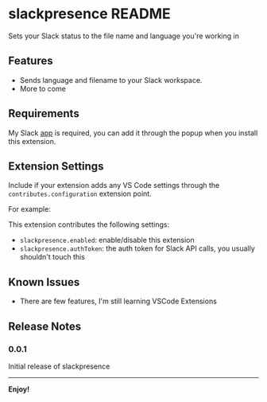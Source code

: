 # slackpresence README

Sets your Slack status to the file name and language you're working in

## Features

* Sends language and filename to your Slack workspace.
* More to come

## Requirements

My Slack [app](https://slack.com/oauth/authorize?client_id=5167321442.546836577892&scope=users.profile:write) is required, you can add it through the popup when you install this extension.

## Extension Settings

Include if your extension adds any VS Code settings through the `contributes.configuration` extension point.

For example:

This extension contributes the following settings:

* `slackpresence.enabled`: enable/disable this extension
* `slackpresence.authToken`: the auth token for Slack API calls, you usually shouldn't touch this

## Known Issues

* There are few features, I'm still learning VSCode Extensions

## Release Notes

### 0.0.1

Initial release of slackpresence

-----------------------------------------------------------------------------------------------------------

**Enjoy!**
